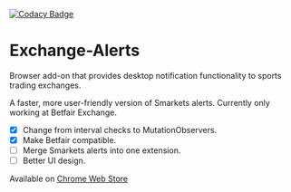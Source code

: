 [![Codacy Badge](https://api.codacy.com/project/badge/Grade/e1394a19bfd140d3b37739d58203c1db)](https://www.codacy.com/app/sam-littlefair/Exchange-Alerts?utm_source=github.com&amp;utm_medium=referral&amp;utm_content=sam-littlefair/Exchange-Alerts&amp;utm_campaign=Badge_Grade)

# Exchange-Alerts
Browser add-on that provides desktop notification functionality to sports trading exchanges. 

A faster, more user-friendly version of Smarkets alerts. Currently only working at Betfair Exchange.

- [x] Change from interval checks to MutationObservers.
- [x] Make Betfair compatible.
- [ ] Merge Smarkets alerts into one extension.
- [ ] Better UI design.

Available on [Chrome Web Store](https://chrome.google.com/webstore/detail/betfair-alerts/ibmjlmcedhfbdohdnjanippglhklhkhg)
